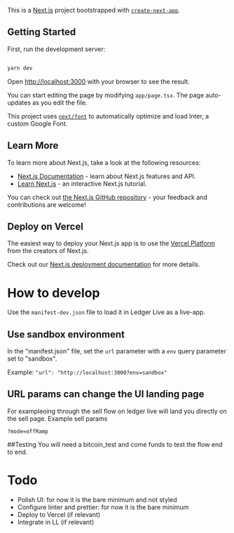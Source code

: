 This is a [Next.js](https://nextjs.org/) project bootstrapped with [`create-next-app`](https://github.com/vercel/next.js/tree/canary/packages/create-next-app).

## Getting Started

First, run the development server:

```bash

yarn dev

```

Open [http://localhost:3000](http://localhost:3000) with your browser to see the result.

You can start editing the page by modifying `app/page.tsx`. The page auto-updates as you edit the file.

This project uses [`next/font`](https://nextjs.org/docs/basic-features/font-optimization) to automatically optimize and load Inter, a custom Google Font.

## Learn More

To learn more about Next.js, take a look at the following resources:

- [Next.js Documentation](https://nextjs.org/docs) - learn about Next.js features and API.
- [Learn Next.js](https://nextjs.org/learn) - an interactive Next.js tutorial.

You can check out [the Next.js GitHub repository](https://github.com/vercel/next.js/) - your feedback and contributions are welcome!

## Deploy on Vercel

The easiest way to deploy your Next.js app is to use the [Vercel Platform](https://vercel.com/new?utm_medium=default-template&filter=next.js&utm_source=create-next-app&utm_campaign=create-next-app-readme) from the creators of Next.js.

Check out our [Next.js deployment documentation](https://nextjs.org/docs/deployment) for more details.

# How to develop

Use the `manifest-dev.json` file to load it in Ledger Live as a live-app.

## Use sandbox environment

In the "manifest.json" file, set the `url` parameter with a `env` query parameter set to "sandbox".

Example: `"url": "http://localhost:3000?env=sandbox"`

## URL params can change the UI landing page

For exampleoing through the sell flow on ledger live will land you directly on the sell page. Example sell params

```
?mode=offRamp
```

##Testing
You will need a bitcoin_test and come funds to test the flow end to end.

# Todo

- Polish UI: for now it is the bare minimum and not styled
- Configure linter and prettier: for now it is the bare minimum
- Deploy to Vercel (if relevant)
- Integrate in LL (if relevant)
